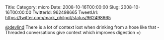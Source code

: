 Title: 
Category: micro
Date: 2008-10-16T00:00:00
Slug: 2008-10-16T00:00:00
TwitterId: 962498665
TweetUrl: https://twitter.com/mark_philpot/status/962498665

[@devlind](https://twitter.com/devlind) There is a lot of context lost when drinking from a hose like that -Threaded conversations give context which improves digestion =)